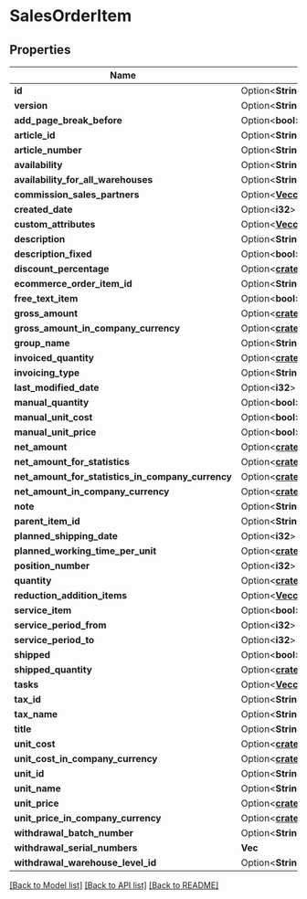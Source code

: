 # SalesOrderItem

## Properties

Name | Type | Description | Notes
------------ | ------------- | ------------- | -------------
**id** | Option<**String**> |  | [optional]
**version** | Option<**String**> |  | [optional]
**add_page_break_before** | Option<**bool**> |  | [optional]
**article_id** | Option<**String**> |  | [optional]
**article_number** | Option<**String**> |  | [optional]
**availability** | Option<**String**> |  | [optional]
**availability_for_all_warehouses** | Option<**String**> |  | [optional]
**commission_sales_partners** | Option<[**Vec<crate::models::CommissionSalesPartner>**](commissionSalesPartner.md)> |  | [optional]
**created_date** | Option<**i32**> |  | [optional]
**custom_attributes** | Option<[**Vec<crate::models::CustomAttribute>**](customAttribute.md)> |  | [optional]
**description** | Option<**String**> |  | [optional]
**description_fixed** | Option<**bool**> |  | [optional]
**discount_percentage** | Option<[**crate::models::custom_attribute_definition::AttributeType**](decimal.md)> |  | [optional]
**ecommerce_order_item_id** | Option<**String**> |  | [optional]
**free_text_item** | Option<**bool**> |  | [optional]
**gross_amount** | Option<[**crate::models::custom_attribute_definition::AttributeType**](decimal.md)> |  | [optional]
**gross_amount_in_company_currency** | Option<[**crate::models::custom_attribute_definition::AttributeType**](decimal.md)> |  | [optional]
**group_name** | Option<**String**> |  | [optional]
**invoiced_quantity** | Option<[**crate::models::custom_attribute_definition::AttributeType**](decimal.md)> |  | [optional]
**invoicing_type** | Option<**String**> |  | [optional]
**last_modified_date** | Option<**i32**> |  | [optional]
**manual_quantity** | Option<**bool**> |  | [optional]
**manual_unit_cost** | Option<**bool**> |  | [optional]
**manual_unit_price** | Option<**bool**> |  | [optional]
**net_amount** | Option<[**crate::models::custom_attribute_definition::AttributeType**](decimal.md)> |  | [optional]
**net_amount_for_statistics** | Option<[**crate::models::custom_attribute_definition::AttributeType**](decimal.md)> |  | [optional]
**net_amount_for_statistics_in_company_currency** | Option<[**crate::models::custom_attribute_definition::AttributeType**](decimal.md)> |  | [optional]
**net_amount_in_company_currency** | Option<[**crate::models::custom_attribute_definition::AttributeType**](decimal.md)> |  | [optional]
**note** | Option<**String**> |  | [optional]
**parent_item_id** | Option<**String**> |  | [optional]
**planned_shipping_date** | Option<**i32**> |  | [optional]
**planned_working_time_per_unit** | Option<[**crate::models::custom_attribute_definition::AttributeType**](decimal.md)> |  | [optional]
**position_number** | Option<**i32**> |  | [optional]
**quantity** | Option<[**crate::models::custom_attribute_definition::AttributeType**](decimal.md)> |  | [optional]
**reduction_addition_items** | Option<[**Vec<crate::models::ReductionAdditionItem>**](reductionAdditionItem.md)> |  | [optional]
**service_item** | Option<**bool**> |  | [optional]
**service_period_from** | Option<**i32**> |  | [optional]
**service_period_to** | Option<**i32**> |  | [optional]
**shipped** | Option<**bool**> |  | [optional]
**shipped_quantity** | Option<[**crate::models::custom_attribute_definition::AttributeType**](decimal.md)> |  | [optional]
**tasks** | Option<[**Vec<crate::models::OnlyId>**](onlyId.md)> |  | [optional]
**tax_id** | Option<**String**> |  | [optional]
**tax_name** | Option<**String**> |  | [optional]
**title** | Option<**String**> |  | [optional]
**unit_cost** | Option<[**crate::models::custom_attribute_definition::AttributeType**](decimal.md)> |  | [optional]
**unit_cost_in_company_currency** | Option<[**crate::models::custom_attribute_definition::AttributeType**](decimal.md)> |  | [optional]
**unit_id** | Option<**String**> |  | [optional]
**unit_name** | Option<**String**> |  | [optional]
**unit_price** | Option<[**crate::models::custom_attribute_definition::AttributeType**](decimal.md)> |  | [optional]
**unit_price_in_company_currency** | Option<[**crate::models::custom_attribute_definition::AttributeType**](decimal.md)> |  | [optional]
**withdrawal_batch_number** | Option<**String**> |  | [optional]
**withdrawal_serial_numbers** | **Vec<String>** |  | 
**withdrawal_warehouse_level_id** | Option<**String**> |  | [optional]

[[Back to Model list]](../README.md#documentation-for-models) [[Back to API list]](../README.md#documentation-for-api-endpoints) [[Back to README]](../README.md)


